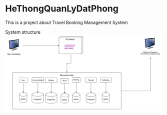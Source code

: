 # HeThongQuanLyDatPhong
This is a project about Travel Booking Management System 

System structure
![System structure](image-1.png)